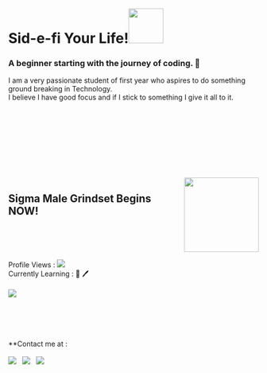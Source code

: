 # Sid-e-fi Your Life!<img src="https://media1.giphy.com/media/3C5GiCUkah8Gs/giphy.gif?cid=ecf05e47kucvfvafr49iy1kanxavuoi35r1n85mx63yylkcx&rid=giphy.gif&ct=s" width="70">
### A beginner starting with the journey of coding. :love_you_gesture:
I am a very passionate student of first year who aspires to do something ground breaking in Technology.
<br>
I believe I have good focus and if I stick to something I give it all to it.
<be>
<br>
<br>
<br>
<br>
<br>
<br>
<br>
<br>
<br>
<br>
<img align="right" src="https://static.wikia.nocookie.net/nicos-nextbots/images/a/af/Patrickbateman.png/revision/latest?cb=20220814120141" width="150">
## Sigma Male Grindset Begins NOW!
<br>
<br>
<br>
<br> Profile Views : 
  <img src="https://profile-counter.glitch.me/sid-e-fi/count.svg" />
  <br>
  Currently Learning : 📖 🖊️ <br>
  <br>
  <img src="https://img.shields.io/badge/python%20-%2314354C.svg?&style=for-the-badge&logo=python&logoColor=white">
<br>
<br>
<br>
<br>
<br>
<br>
**Contact me at : <br>
<br>
<a href="https://wa.me/918847038060"><img src="https://img.shields.io/badge/WhatsApp-25D366?style=for-the-badge&logo=whatsapp&logoColor=white"></a>  &nbsp; <a href="https://t.me/sidd_13"><img src="https://img.shields.io/badge/Telegram-2CA5E0?style=for-the-badge&logo=telegram&logoColor=white"></a> &nbsp; <a href="mailto:siddharthsharma7@yahoo.com"><img src="https://img.shields.io/badge/Gmail-D14836?style=for-the-badge&logo=gmail&logoColor=white"></a>
